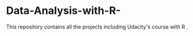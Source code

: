 # Data-Analysis-with-R-
This repository contains all the projects including Udacity's course with R . 
